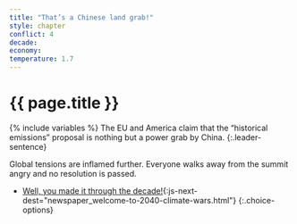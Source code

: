 ```yaml
---
title: "That’s a Chinese land grab!"
style: chapter
conflict: 4
decade: 
economy: 
temperature: 1.7
---
```


<h1>{{ page.title }}</h1>

{% include variables %}
The EU and America claim that the “historical emissions” proposal is nothing but a power grab by China. 
{:.leader-sentence}

Global tensions are inflamed further. Everyone walks away from the summit angry and no resolution is passed.

- [Well, you made it through the decade!](part-page_2040.html){:js-next-dest="newspaper_welcome-to-2040-climate-wars.html"}
{:.choice-options}
